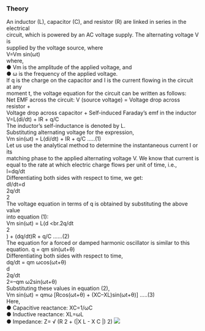 ### Theory
An inductor (L), capacitor (C), and resistor (R) are linked in series in the electrical
<br>circuit, which is powered by an AC voltage supply. The alternating voltage V is
<br>supplied by the voltage source, where
<br>V=Vm sin(ωt)
<br>where,
<br>● Vm is the amplitude of the applied voltage, and
<br>● ω is the frequency of the applied voltage.
<br>If q is the charge on the capacitor and I is the current flowing in the circuit at any
<br>moment t, the voltage equation for the circuit can be written as follows:
<br>Net EMF across the circuit: V (source voltage) = Voltage drop across resistor +
<br>Voltage drop across capacitor + Self-induced Faraday’s emf in the inductor
<br>V=L(di/dt) + IR + q/C
<br>The inductor’s self-inductance is denoted by L.
<br>Substituting alternating voltage for the expression,
<br>Vm sin(ωt) = L(di/dt) + IR + q/C …..(1)
<br>Let us use the analytical method to determine the instantaneous current I or its
<br>matching phase to the applied alternating voltage V. We know that current is
<br>equal to the rate at which electric charge flows per unit of time, i.e.,
<br>I=dq/dt
<br>Differentiating both sides with respect to time, we get:
<br>dI/dt=d
<br>2q/dt
<br>2
<br>The voltage equation in terms of q is obtained by substituting the above value
<br>into equation (1):
<br>Vm sin(ωt) = L(d
<br.2q/dt
<br>2
<br>) + (dq/dt)R + q/C ……(2)
<br>The equation for a forced or damped harmonic oscillator is similar to this
<br>equation. q = qm sin(ωt+θ)
<br>Differentiating both sides with respect to time,
<br>dq/dt = qm ωcos(ωt+θ)
<br>d
<br>2q/dt
<br>2=–qm ω2sin(ωt+θ)
<br>Substituting these values in equation (2),
<br>Vm sin(ωt) = qmω [Rcos(ωt+θ) + (XC–XL)sin(ωt+θ)] …..(3)
<br>Here,
<br>● Capacitive reactance: XC=1/ωC
<br>● Inductive reactance: XL=ωL
<br>● Impedance: Z= √ (R 2 + (|X L - X C |) 2)
<img  src="C:\Users\asus\Pictures\Screenshots\Screenshot_20230207_030904.png">
